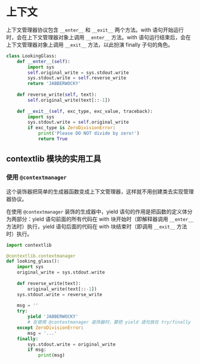 # 上下文

上下文管理器协议包含 `__enter__` 和 `__exit__` 两个方法。with 语句开始运行时，会在上下文管理器对象上调用 `__enter__` 方法。with 语句运行结束后，会在上下文管理器对象上调用 `__exit__` 方法，以此扮演 finally 子句的角色。

```python
class LookingGlass:
    def __enter__(self):
        import sys
        self.original_write = sys.stdout.write
        sys.stdout.write = self.reverse_write
        return 'JABBERWOCKY'
   	
    def reverse_write(self, text):
        self.original_write(text[::-1])
        
    def __exit__(self, exc_type, exc_value, traceback):
        import sys
        sys.stdout.write = self.original_write
        if exc_type is ZeroDivisionError:
            print('Please DO NOT divide by zero!')
            return True
```

## contextlib 模块的实用工具

### 使用 `@contextmanager`

这个装饰器把简单的生成器函数变成上下文管理器，这样就不用创建类去实现管理器协议。

在使用 `@contextmanager` 装饰的生成器中，yield 语句的作用是把函数的定义体分为两部分：yield 语句前面的所有代码在 with 块开始时（即解释器调用 `__enter__` 方法时）执行，yield 语句后面的代码在 with 块结束时（即调用 `__exit__` 方法时）执行。

```python
import contextlib

@contextlib.contextmanager
def looking_glass():
    import sys
    original_write = sys.stdout.write
    
    def reverse_write(text):
        original_write(text[::-1])
    sys.stdout.write = reverse_write
    
    msg = ''
    try:
		yield 'JABBERWOCKY'
        # 在使用 @contextmanager 装饰器时，要把 yield 语句放在 try/finally 语句中（或 with），这是无法避免的，因为我们永远不知道上下文管理器的用户会在 with 块中做什么。
    except ZeroDivisionError:
        msg = '...'
    finally:
	    sys.stdout.write = original_write
        if msg:
            print(msg)
```


